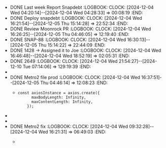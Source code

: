 - DONE Last week Report Snapdebt
  :LOGBOOK:
  CLOCK: [2024-12-04 Wed 04:20:14]--[2024-12-04 Wed 04:28:33] =>  00:08:19
  :END:
- DONE Deploy snapdebt
  :LOGBOOK:
  CLOCK: [2024-12-04 Wed 16:21:54]--[2024-12-05 Thu 15:14:28] =>  22:52:34
  :END:
- DONE Review Moonrock PR
  :LOGBOOK:
  CLOCK: [2024-12-04 Wed 16:26:25]--[2024-12-05 Thu 04:46:05] =>  12:19:40
  :END:
- DONE SNAP-88
  :LOGBOOK:
  CLOCK: [2024-12-04 Wed 16:30:13]--[2024-12-05 Thu 15:14:22] =>  22:44:09
  :END:
- DONE 1428 -> Assigned it to Joe
  :LOGBOOK:
  CLOCK: [2024-12-04 Wed 16:46:48]--[2024-12-04 Wed 18:52:19] =>  02:05:31
  :END:
- DONE 2649
  :LOGBOOK:
  CLOCK: [2024-12-04 Wed 21:54:27]--[2024-12-10 Tue 07:14:06] =>  129:19:39
  :END:
-
- DONE Metro2 file prod
  :LOGBOOK:
  CLOCK: [2024-12-04 Wed 16:37:51]--[2024-12-05 Thu 04:46:14] =>  12:08:23
  :END:
	- ```apl
	  const axiosInstance = axios.create({
	        maxBodyLength: Infinity,
	        maxContentLength: Infinity,
	      });
	  ```
-
-
- DONE Metro2 fix
  :LOGBOOK:
  CLOCK: [2024-12-04 Wed 09:32:28]--[2024-12-04 Wed 16:21:31] =>  06:49:03
  :END:
	- ```apl
	  ```
